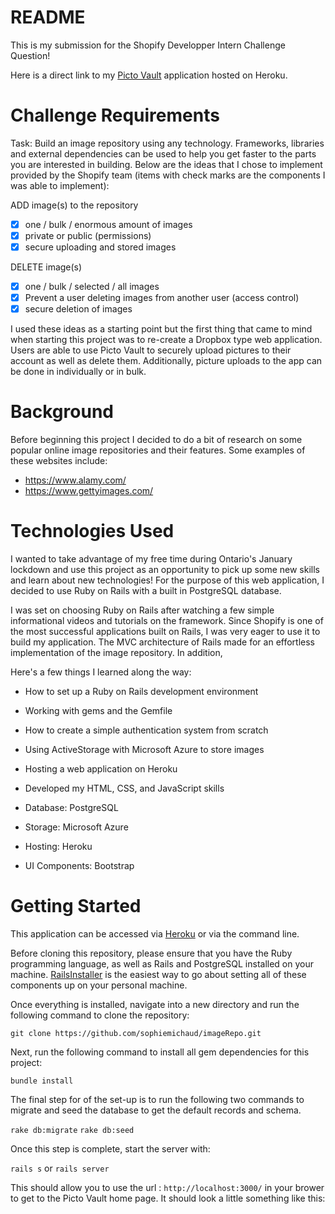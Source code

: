 # README
This is my submission for the Shopify Developper Intern Challenge Question!

Here is a direct link to my [Picto Vault](https://picto-vault.herokuapp.com/) application hosted on Heroku.

# Challenge Requirements

Task: Build an image repository using any technology. Frameworks, libraries and external dependencies can be used to help you get faster to the parts you are interested in building. Below are the ideas that I chose to implement provided by the Shopify team (items with check marks are the components I was able to implement):

ADD image(s) to the repository
- [X] one / bulk / enormous amount of images
- [X] private or public (permissions)
- [X] secure uploading and stored images

DELETE image(s)
- [X] one / bulk / selected / all images
- [X] Prevent a user deleting images from another user (access control)
- [X] secure deletion of images

I used these ideas as a starting point but the first thing that came to mind when starting this project was to re-create a Dropbox type web application. Users are able to use Picto Vault to securely upload pictures to their account as well as delete them. Additionally, picture uploads to the app can be done in individually or in bulk. 

# Background
Before beginning this project I decided to do a bit of research on some popular online image repositories and their features. Some examples of these websites include:

- https://www.alamy.com/
- https://www.gettyimages.com/

# Technologies Used
I wanted to take advantage of my free time during Ontario's January lockdown and use this project as an opportunity to pick up some new skills and learn about new technologies! For the purpose of this web application, I decided to use Ruby on Rails with a built in PostgreSQL database.

I was set on choosing Ruby on Rails after watching a few simple informational videos and tutorials on the framework. Since Shopify is one of the most successful applications built on Rails, I was very eager to use it to build my application. The MVC architecture of Rails made for an effortless implementation of the image repository. In addition, 

Here's a few things I learned along the way:

  - How to set up a Ruby on Rails development environment
  - Working with gems and the Gemfile
  - How to create a simple authentication system from scratch
  - Using ActiveStorage with Microsoft Azure to store images
  - Hosting a web application on Heroku
  - Developed my HTML, CSS, and JavaScript skills
  
- Database: PostgreSQL
- Storage: Microsoft Azure
- Hosting: Heroku
- UI Components: Bootstrap

# Getting Started

This application can be accessed via [Heroku](https://picto-vault.herokuapp.com) or via the command line. 

Before cloning this repository, please ensure that you have the Ruby programming language, as well as Rails and PostgreSQL installed on your machine. [RailsInstaller](http://railsinstaller.org/en) is the easiest way to go about setting all of these components up on your personal machine.

Once everything is installed, navigate into a new directory and run the following command to clone the repository:

``` git clone https://github.com/sophiemichaud/imageRepo.git ```

Next, run the following command to install all gem dependencies for this project:

``` bundle install ```

The final step for of the set-up is to run the following two commands to migrate and seed the database to get the default records and schema.

``` rake db:migrate ``` ``` rake db:seed ```

Once this step is complete, start the server with:

```rails s``` or ```rails server```

This should allow you to use the url : ```http://localhost:3000/``` in your brower to get to the Picto Vault home page. It should look a little something like this:




